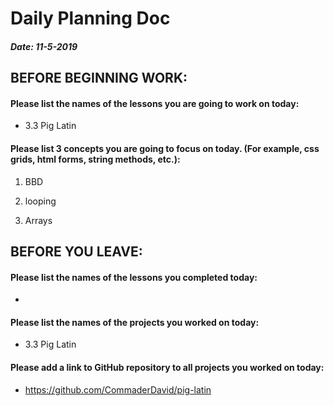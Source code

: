 # Daily Planning Doc

##### Date: 11-5-2019

## BEFORE BEGINNING WORK:


#### Please list the names of the lessons you are going to work on today:

* 3.3 Pig Latin


#### Please list 3 concepts you are going to focus on today. (For example, css grids, html forms, string methods, etc.):

1. BBD

2. looping

3. Arrays



## BEFORE YOU LEAVE:


#### Please list the names of the lessons you completed today:

*


#### Please list the names of the projects you worked on today:

* 3.3 Pig Latin

#### Please add a link to GitHub repository to all projects you worked on today:

* https://github.com/CommaderDavid/pig-latin
